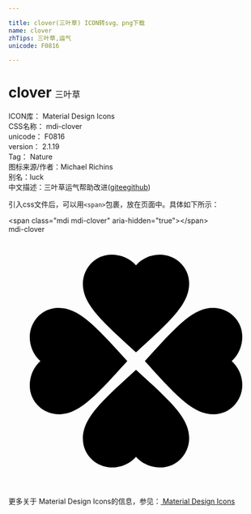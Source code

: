 ```yaml
---

title: clover(三叶草) ICON转svg、png下载
name: clover
zhTips: 三叶草,运气
unicode: F0816

---
```


# clover  <small style="font-size: 60%;font-weight: 100">三叶草</small>


<div class="detail-page">
<p>
<span>
ICON库：
<span class="badge-secondary badge">Material Design Icons</span> 
</span>
<br/>
<span>
CSS名称：
<span class="badge-secondary badge">mdi-clover</span> 
</span>
<br/>
<span>
unicode：
<span class="badge-secondary badge">F0816</span> 
</span>
<br/>
<span>
version：
<span class="badge-secondary badge">2.1.19</span> 
</span>
<br/>
<span>Tag：
<span class="badge-light badge">Nature</span>
</span>
<br/>
<span>图标来源/作者：<span class="badge-light badge">Michael Richins</span></span> 
<br/>
<span>别名：<span class="badge-light badge">luck</span></span><br/><span class="zh-detail">中文描述：<span class="badge-primary badge">三叶草</span><span class="badge-primary badge">运气</span><span class="help-link"><span>帮助改进</span>(<a href="https://gitee.com/liuwave/icon-helper/edit/master/json/material/clover.json" target="_blank" rel="noopener noreferrer">gitee</a><a href="https://github.com/liuwave/icon-helper/edit/master/json/material/clover.json" target="_blank" rel="noopener noreferrer">github</a></span>)</span><br/>
</p>
</div>
<div class="alert alert-dark">
  <i class="mdi mdi-clover mdi-48px"></i>
  <i class="mdi mdi-clover mdi-36px"></i>
  <i class="mdi mdi-clover mdi-24px"></i>
  <i class="mdi mdi-clover mdi-18px"></i>
</div>
<div>
  <p>引入css文件后，可以用<code>&lt;span&gt;</code>包裹，放在页面中。具体如下所示：    
  </p>
  <div class="alert alert-primary" style="font-size: 14px">
    &lt;span class="mdi mdi-clover" aria-hidden="true"&gt;&lt;/span&gt;
    <copy-btn content='<span class="mdi mdi-clover" aria-hidden="true"></span>'></copy-btn>
  </div>
  <div class="alert alert-secondary">
    <i class="mdi mdi-clover"
    style="font-size: 24px"
    aria-hidden="true"></i> mdi-clover
    <copy-btn content="mdi-clover" btn-title="复制图标名称"></copy-btn>
  </div>
</div>
<div id="svg" class="svg-wrap">
<svg xmlns="http://www.w3.org/2000/svg" viewBox="0 0 24 24"><path d="M12,11.18C15.3,8.18 17,6.64 17,4.69C17,3.19 15.75,2 14.25,2C13.39,2 12.57,2.36 12,3C11.43,2.36 10.61,2 9.69,2C8.19,2 7,3.25 7,4.75C7,6.64 8.7,8.18 12,11.18M11.18,12C8.18,8.7 6.64,7 4.69,7C3.19,7 2,8.25 2,9.75C2,10.61 2.36,11.43 3,12C2.36,12.57 2,13.39 2,14.31C2,15.81 3.25,17 4.75,17C6.64,17 8.18,15.3 11.18,12M12.83,12C15.82,15.3 17.36,17 19.31,17C20.81,17 22,15.75 22,14.25C22,13.39 21.64,12.57 21,12C21.64,11.43 22,10.61 22,9.69C22,8.19 20.75,7 19.25,7C17.36,7 15.82,8.7 12.83,12M12,12.82C8.7,15.82 7,17.36 7,19.31C7,20.81 8.25,22 9.75,22C10.61,22 11.43,21.64 12,21C12.57,21.64 13.39,22 14.31,22C15.81,22 17,20.75 17,19.25C17,17.36 15.3,15.82 12,12.82Z" /></svg>
</div>
<detail full-name='mdi-clover'></detail>
    
<div><p>更多关于 Material Design Icons的信息，参见：<a target="_blank" href="https://iconhelper.cn/material.html"> Material Design Icons</a>
</p></div>
